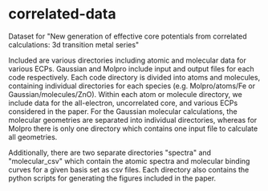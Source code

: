 # correlated-data

Dataset for "New generation of effective core potentials from correlated calculations: 3d transition metal series"

Included are various directories including atomic and molecular data for various ECPs. Gaussian and Molpro include input and output files for each code respectively. Each code directory is divided into atoms and molecules, containing individual directories for each species (e.g. Molpro/atoms/Fe or Gaussian/molecules/ZnO). Within each atom or molecule directory, we include data for the all-electron, uncorrelated core, and various ECPs considered in the paper. For the Gaussian molecular calculations, the molecular geometries are separated into individual directories, whereas for Molpro there is only one directory which contains one input file to calculate all geometries. 

Additionally, there are two separate directories "spectra" and "molecular_csv" which contain the atomic spectra and molecular binding curves for a given basis set as csv files. Each directory also contains the python scripts for generating the figures included in the paper. 
